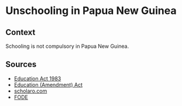 # Unschooling in Papua New Guinea

## Context

Schooling is not compulsory in Papua New Guinea.

## Sources

- [Education Act 1983](https://www.paclii.org/pg/legis/consol_act/ea1983104.pdf)
- [Education (Amendment) Act](https://www.parliament.gov.pg/uploads/acts/20A_33.pdf)
- [scholaro.com](https://www.scholaro.com/db/countries/papua-new-guinea/education-system)
- [FODE](http://fode.education.gov.pg/admission.html)
